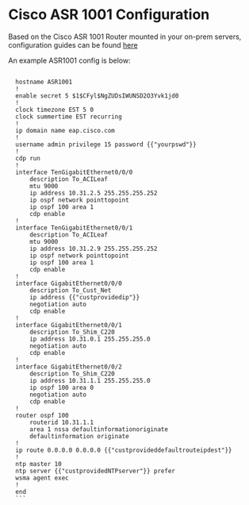 # Cisco ASR 1001 Configuration

Based on the Cisco ASR 1001 Router mounted in your on-prem servers, configuration guides can be found [here](https://www.cisco.com/c/en/us/support/routers/asr-1001-router/model.html#ConfigurationGuides)

  An example ASR1001 config is below: 
  ```shell
    
    hostname ASR1001
    !
    enable secret 5 $1$CFyl$NgZUDsIWUNSD2O3Yvk1jd0
    !
    clock timezone EST ­5 0
    clock summer­time EST recurring
    !
    ip domain name eap.cisco.com
    !
    username admin privilege 15 password {{"your­pswd"}}
    !
    cdp run 
    !
    interface TenGigabitEthernet0/0/0
        description To_ACI­Leaf
        mtu 9000
        ip address 10.31.2.5 255.255.255.252
        ip ospf network point­to­point
        ip ospf 100 area 1
        cdp enable
    !
    interface TenGigabitEthernet0/0/1
        description To_ACI­Leaf
        mtu 9000
        ip address 10.31.2.9 255.255.255.252
        ip ospf network point­to­point
        ip ospf 100 area 1
        cdp enable
    !
    interface GigabitEthernet0/0/0
        description To_Cust_Net
        ip address {{"cust­provided­ip"}}
        negotiation auto
        cdp enable
    !
    interface GigabitEthernet0/0/1
        description To_Shim_C220
        ip address 10.31.0.1 255.255.255.0
        negotiation auto
        cdp enable
    !
    interface GigabitEthernet0/0/2
        description To_Shim_C220
        ip address 10.31.1.1 255.255.255.0
        ip ospf 100 area 0
        negotiation auto
        cdp enable
    !
    router ospf 100
        router­id 10.31.1.1
        area 1 nssa default­information­originate
        default­information originate
    !
    ip route 0.0.0.0 0.0.0.0 {{"cust­provided­default­route­ip­dest"}}
    !
    ntp master 10
    ntp server {{"cust­provided­NTP­server"}} prefer
    wsma agent exec
    !
    end
    ```
